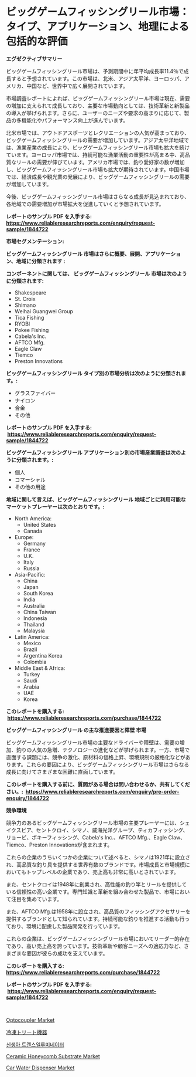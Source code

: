 <p><h1>ビッグゲームフィッシングリール市場：タイプ、アプリケーション、地理による包括的な評価</h1></p><p><strong>エグゼクティブサマリー</strong></p>
<p><p>ビッグゲームフィッシングリール市場は、予測期間中に年平均成長率11.4％で成長すると予想されています。この市場は、北米、アジア太平洋、ヨーロッパ、アメリカ、中国など、世界中で広く展開されています。</p><p>市場調査レポートによれば、ビッグゲームフィッシングリール市場は現在、需要の増加に支えられて成長しており、主要な市場動向としては、技術革新と新製品の導入が挙げられます。さらに、ユーザーのニーズや要求の高まりに応じて、製品の多機能化やパフォーマンス向上が進んでいます。</p><p>北米市場では、アウトドアスポーツとレクリエーションの人気が高まっており、ビッグゲームフィッシングリールの需要が増加しています。アジア太平洋地域では、漁業産業の成長により、ビッグゲームフィッシングリール市場も拡大を続けています。ヨーロッパ市場では、持続可能な漁業活動の重要性が高まる中、高品質なリールの需要が伸びています。アメリカ市場では、釣り愛好家の数が増加し、ビッグゲームフィッシングリール市場も拡大が期待されています。中国市場では、経済成長や観光業の発展により、ビッグゲームフィッシングリールの需要が増加しています。</p><p>今後、ビッグゲームフィッシングリール市場はさらなる成長が見込まれており、各地域での需要増加が市場拡大を促進していくと予想されています。</p></p>
<p><strong>レポートのサンプル PDF を入手する: <a href="https://www.reliableresearchreports.com/enquiry/request-sample/1844722">https://www.reliableresearchreports.com/enquiry/request-sample/1844722</a></strong></p>
<p><strong>市場セグメンテーション:</strong></p>
<p><strong> ビッグゲームフィッシングリール 市場はさらに概要、展開、アプリケーション、地域に分類されます :</strong></p>
<p><strong>コンポーネントに関しては、 ビッグゲームフィッシングリール 市場は次のように分類されます: &nbsp;</strong></p>
<p><ul><li>Shakespeare</li><li>St. Croix</li><li>Shimano</li><li>Weihai Guangwei Group</li><li>Tica Fishing</li><li>RYOBI</li><li>Pokee Fishing</li><li>Cabela's Inc.</li><li>AFTCO Mfg.</li><li>Eagle Claw</li><li>Tiemco</li><li>Preston Innovations</li></ul></p>
<p><strong> ビッグゲームフィッシングリール タイプ別の市場分析は次のように分類されます。:</strong></p>
<p><ul><li>グラスファイバー</li><li>ナイロン</li><li>合金</li><li>その他</li></ul></p>
<p><strong>レポートのサンプル PDF を入手する: &nbsp;<a href="https://www.reliableresearchreports.com/enquiry/request-sample/1844722">https://www.reliableresearchreports.com/enquiry/request-sample/1844722</a></strong></p>
<p><strong> ビッグゲームフィッシングリール アプリケーション別の市場産業調査は次のように分類されます。:</strong></p>
<p><ul><li>個人</li><li>コマーシャル</li><li>その他の用途</li></ul></p>
<p><strong>地域に関して言えば、ビッグゲームフィッシングリール 地域ごとに利用可能なマーケットプレーヤーは次のとおりです。:</strong></p>
<p><ul>
    <li>
        North America:
        <ul>
            <li>United States</li>
            <li>Canada</li>
        </ul>
    </li>
    <li>
        Europe:
        <ul>
            <li>Germany</li>
            <li>France</li>
            <li>U.K.</li>
            <li>Italy</li>
            <li>Russia</li>
        </ul>
    </li>
    <li>
        Asia-Pacific:
        <ul>
            <li>China</li>
            <li>Japan</li>
            <li>South Korea</li>
            <li>India</li>
            <li>Australia</li>
            <li>China Taiwan</li>
            <li>Indonesia</li>
            <li>Thailand</li>
            <li>Malaysia</li>
        </ul>
    </li>
    <li>
        Latin America:
        <ul>
            <li>Mexico</li>
            <li>Brazil</li>
            <li>Argentina Korea</li>
            <li>Colombia</li>
        </ul>
    </li>
    <li>
        Middle East & Africa:
        <ul>
            <li>Turkey</li>
            <li>Saudi</li>
            <li>Arabia</li>
            <li>UAE</li>
            <li>Korea</li>
        </ul>
    </li>
    </ul></p>
<p><strong>このレポートを購入する: &nbsp;<a href="https://www.reliableresearchreports.com/purchase/1844722">https://www.reliableresearchreports.com/purchase/1844722</a></strong></p>
<p><strong>ビッグゲームフィッシングリール の主な推進要因と障壁 市場</strong></p>
<p><p>ビッグゲームフィッシングリール市場の主要なドライバーや障壁は、需要の増加、釣りの人気の急増、テクノロジーの進化などが挙げられます。一方、市場で直面する課題には、競争の激化、原材料の価格上昇、環境規制の厳格化などがあります。これらの要因により、ビッグゲームフィッシングリール市場はさらなる成長に向けてさまざまな困難に直面しています。</p></p>
<p><strong>このレポートを購入する前に、質問がある場合は問い合わせるか、共有してください。:&nbsp; <a href="https://www.reliableresearchreports.com/enquiry/pre-order-enquiry/1844722">https://www.reliableresearchreports.com/enquiry/pre-order-enquiry/1844722</a></strong></p>
<p><strong>競争環境</strong></p>
<p><p>競争力のあるビッグゲームフィッシングリール市場の主要プレーヤーには、シェイクスピア、セントクロイ、シマノ、威海光洋グループ、ティカフィッシング、リョービ、ポキーフィッシング、Cabela's Inc.、AFTCO Mfg.、Eagle Claw、Tiemco、Preston Innovationsが含まれます。</p><p>これらの企業のうちいくつかの企業について述べると、シマノは1921年に設立され、高品質な釣り具を提供する世界有数のブランドです。市場成長と市場規模においてもトップレベルの企業であり、売上高も非常に高いとされています。</p><p>また、セントクロイは1948年に創業され、高性能の釣り竿とリールを提供している信頼性の高い企業です。専門知識と革新を組み合わせた製品で、市場において注目を集めています。</p><p>また、AFTCO Mfg.は1958年に設立され、高品質のフィッシングアクセサリーを提供するブランドとして知られています。持続可能な釣りを推進する活動も行っており、環境に配慮した製品開発を行っています。</p><p>これらの企業は、ビッグゲームフィッシングリール市場においてリーダー的存在であり、高い売上高を誇っています。技術革新や顧客ニーズへの適応力など、さまざまな要因が彼らの成功を支えています。</p></p>
<p><strong>このレポートを購入する: &nbsp; <a href="https://www.reliableresearchreports.com/purchase/1844722">https://www.reliableresearchreports.com/purchase/1844722</a></strong></p>
<p><strong>レポートのサンプル PDF を入手する: &nbsp;<a href="https://www.reliableresearchreports.com/enquiry/request-sample/1844722">https://www.reliableresearchreports.com/enquiry/request-sample/1844722</a></strong><strong></strong></p>
<p>&nbsp;</p>
<p><p><a href="https://adventurous-uranium-ef9.notion.site/Optocoupler-Market-Research-Report-Provides-thorough-Industry-Overview-which-offers-an-In-Depth-Ana-c7f0ba9189254862900f8b049b17610b">Optocoupler Market</a></p><p><a href="https://medium.com/@lubmix/%E5%87%8D%E7%B5%90%E5%87%A6%E7%90%86%E6%A9%9F%E5%99%A8%E5%B8%82%E5%A0%B4%E3%81%AE%E5%88%86%E6%9E%90-%E3%82%B0%E3%83%AD%E3%83%BC%E3%83%90%E3%83%AB%E7%94%A3%E6%A5%AD%E3%81%AE%E8%A6%8B%E6%96%B9%E3%81%A8%E4%BA%88%E6%B8%AC-2024%E5%B9%B4%E3%81%8B%E3%82%892031%E5%B9%B4%E3%81%BE%E3%81%A7-9c7e25280a7a">冷凍トリート機器</a></p><p><a href="https://medium.com/@rashellcooperkf5apeha9cpb/%EC%8B%A0%EC%83%9D%EC%95%84-%ED%88%AC%EA%B3%BC%EC%A1%B0%EC%82%AC%EA%B8%B0-%EC%8B%9C%EC%9E%A5-%EC%A0%90%EC%9C%A0%EC%9C%A8-%EB%B3%80%ED%99%94-%EB%B0%8F-%EC%8B%9C%EC%9E%A5-%EC%84%B1%EC%9E%A5-%ED%8A%B8%EB%A0%8C%EB%93%9C-2024%EB%85%84-2031%EB%85%84-191d6eb02e8d">신생아 트랜스일루미네이터</a></p><p><a href="https://view.publitas.com/reportprime-1/ceramic-honeycomb-substrate-market-a-comprehensive-report-of-its-market-share-growth-trends-2024-2031/">Ceramic Honeycomb Substrate Market</a></p><p><a href="https://view.publitas.com/reportprime-1/car-water-dispenser-market-size-growing-and-forecasted-for-period-from-2024-2031-and-provides-complete-market-analysis-of-this-market/">Car Water Dispenser Market</a></p></p>